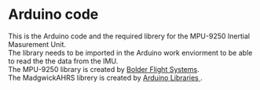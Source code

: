 # Arduino code
This is the Arduino code and the required librery for the MPU-9250 Inertial Masurement Unit.<br/>
The library needs to be imported in the Arduino work enviorment to be able to read the the data from the IMU.<br/> 
The MPU-9250 library is created by [Bolder Flight Systems](https://github.com/bolderflight/MPU9250).<br/>
The MadgwickAHRS librery is created by [Arduino Libraries ](https://github.com/arduino-libraries/MadgwickAHRS).<br/>
